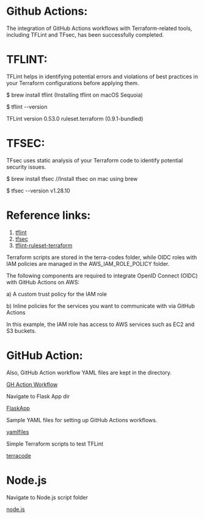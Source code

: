 
# Github Actions:
The integration of GitHub Actions workflows with Terraform-related tools, including TFLint and TFsec, has been successfully completed.

# TFLINT:
TFLint helps in identifying potential errors and violations of best practices in your Terraform configurations before applying them.

$ brew install tflint            (Installing tflint on macOS Sequoia)

$ tflint --version

TFLint version 0.53.0
ruleset.terraform (0.9.1-bundled)

# TFSEC: 
TFsec uses static analysis of your Terraform code to identify potential security issues.

$ brew install tfsec             //Install tfsec on mac using brew

$ tfsec --version
v1.28.10

# Reference links:

1) [tflint](https://github.com/terraform-linters/tflint)
2) [tfsec](https://github.com/aquasecurity/tfsec)
3) [tflint-ruleset-terraform](https://github.com/terraform-linters/tflint-ruleset-terraform)

Terraform scripts are stored in the terra-codes folder, while OIDC roles with IAM policies are managed in the AWS_IAM_ROLE_POLICY folder.

The following components are required to integrate OpenID Connect (OIDC) with GitHub Actions on AWS:

a) A custom trust policy for the IAM role

b) Inline policies for the services you want to communicate with via GitHub Actions

In this example, the IAM role has access to AWS services such as EC2 and S3 buckets.

# GitHub Action:

Also, GitHub Action workflow YAML files are kept in the directory.

[GH Action Workflow](https://github.com/thangacodes/GitHubActions-repo/tree/main/.github/workflows)

Navigate to Flask App dir

[FlaskApp](https://github.com/thangacodes/GitHubActions-repo/tree/main/flaskapp)

Sample YAML files for setting up GitHub Actions workflows.

[yamlfiles](https://github.com/thangacodes/GitHubActions-repo/tree/main/sampleyaml)

Simple Terraform scripts to test TFLint

[terracode](https://github.com/thangacodes/GitHubActions-repo/tree/main/terra-codes)


# Node.js

Navigate to Node.js script folder

[node.js](https://github.com/thangacodes/GitHubActions-repo/tree/main/nodejs)
